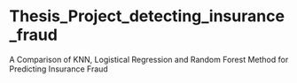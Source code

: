 # Thesis_Project_detecting_insurance_fraud
A Comparison of KNN, Logistical Regression and Random Forest Method for Predicting Insurance Fraud
